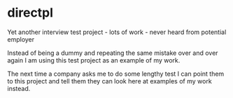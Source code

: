 # directpl

Yet another interview test project - lots of work - never heard from potential employer

Instead of being a dummy and repeating the same mistake over and over again I am using this test project as an example of my work.

The next time a company asks me to do some lengthy test I can point them to this project and tell them they can look here at examples of my work instead.

